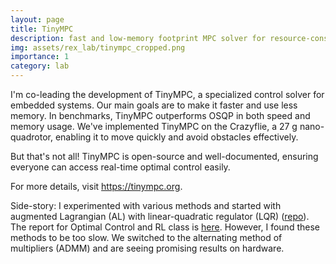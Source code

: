 ```yaml
---
layout: page
title: TinyMPC
description: fast and low-memory footprint MPC solver for resource-constrained embedded systems
img: assets/rex_lab/tinympc_cropped.png
importance: 1
category: lab
---
```


I'm co-leading the development of TinyMPC, a specialized control solver for embedded systems. Our main goals are to make it faster and use less memory. In benchmarks, TinyMPC outperforms OSQP in both speed and memory usage. We've implemented TinyMPC on the Crazyflie, a 27 g nano-quadrotor, enabling it to move quickly and avoid obstacles effectively.

But that's not all! TinyMPC is open-source and well-documented, ensuring everyone can access real-time optimal control easily.

For more details, visit <https://tinympc.org>.

Side-story: I experimented with various methods and started with augmented Lagrangian (AL) with linear-quadratic regulator (LQR) ([repo](https://github.com/RoboticExplorationLab/TinyMPC-AL)). The report for Optimal Control and RL class is [here](/assets/pdf/OCRL_Final_Report.pdf). However, I found these methods to be too slow. We switched to the alternating method of multipliers (ADMM) and are seeing promising results on hardware.
